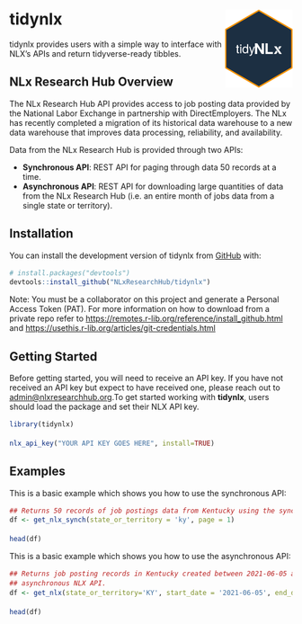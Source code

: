 
<!-- README.md is generated from README.Rmd. Please edit that file -->

# tidynlx <img src='man/figures/hex-tidyNLx.png' align="right" height="138.5" />

<!-- badges: start -->
<!-- badges: end -->

tidynlx provides users with a simple way to interface with NLX’s APIs
and return tidyverse-ready tibbles.

## NLx Research Hub Overview

The NLx Research Hub API provides access to job posting data provided by
the National Labor Exchange in partnership with DirectEmployers. The NLx
has recently completed a migration of its historical data warehouse to a
new data warehouse that improves data processing, reliability, and
availability.

Data from the NLx Research Hub is provided through two APIs:

-   **Synchronous API**: REST API for paging through data 50 records at
    a time.
-   **Asynchronous API**: REST API for downloading large quantities of
    data from the NLx Research Hub (i.e. an entire month of jobs data
    from a single state or territory).

## Installation

You can install the development version of tidynlx from
[GitHub](https://github.com/) with:

``` r
# install.packages("devtools")
devtools::install_github("NLxResearchHub/tidynlx")
```

Note: You must be a collaborator on this project and generate a Personal
Access Token (PAT). For more information on how to download from a
private repo refer to
<https://remotes.r-lib.org/reference/install_github.html> and
<https://usethis.r-lib.org/articles/git-credentials.html>

## Getting Started

Before getting started, you will need to receive an API key. If you have
not received an API key but expect to have received one, please reach
out to <admin@nlxresearchhub.org>.To get started working with
**tidynlx**, users should load the package and set their NLX API key.

``` r
library(tidynlx)

nlx_api_key("YOUR API KEY GOES HERE", install=TRUE)
```

## Examples

This is a basic example which shows you how to use the synchronous API:

``` r
## Returns 50 records of job postings data from Kentucky using the synchronous NLX API
df <- get_nlx_synch(state_or_territory = 'ky', page = 1)

head(df)
```

This is a basic example which shows you how to use the asynchronous API:

``` r
## Returns job posting records in Kentucky created between 2021-06-05 and 2021-06-10 (inclusive) using the 
## asynchronous NLX API.
df <- get_nlx(state_or_territory='KY', start_date = '2021-06-05', end_date ='2021-06-10')

head(df)
```
